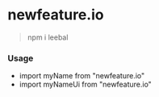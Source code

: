 # newfeature.io

>npm i leebal

### Usage

* import myName from "newfeature.io"
* import myNameUi from "newfeature.io"
